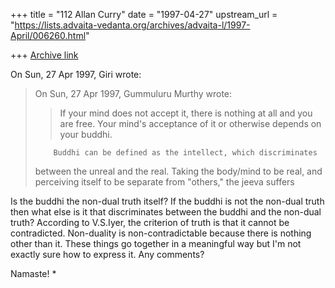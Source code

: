 +++
title = "112 Allan Curry"
date = "1997-04-27"
upstream_url = "https://lists.advaita-vedanta.org/archives/advaita-l/1997-April/006260.html"

+++
[Archive link](https://lists.advaita-vedanta.org/archives/advaita-l/1997-April/006260.html)

On Sun, 27 Apr 1997, Giri wrote:

> On Sun, 27 Apr 1997, Gummuluru Murthy wrote:
>
> > If your mind does not accept it, there is nothing at all and you are
> > free. Your mind's acceptance of it or otherwise depends on your buddhi.
>
>         Buddhi can be defined as the intellect, which discriminates
> between the unreal and the real. Taking the body/mind to be real, and
> perceiving itself to be separate from "others," the jeeva suffers

Is the buddhi the non-dual truth itself? If the buddhi is not the non-dual
truth then what else is it that discriminates between the buddhi and the
non-dual truth?  According to V.S.Iyer, the criterion of truth is that it
cannot be contradicted. Non-duality is non-contradictable because there
is nothing other than it. These things go together in a meaningful way
but I'm not exactly sure how to express it. Any comments?


Namaste!
                                *

